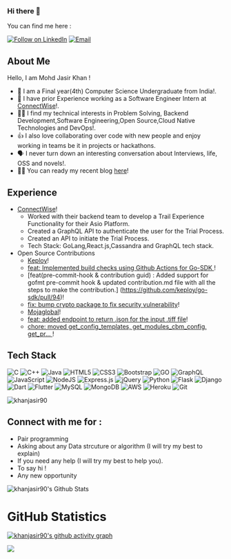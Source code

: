 ### Hi there 👋

<!-- khanjasir90's readme.md file -->

You can find me here :
<p align="left">
  <a href="https://www.linkedin.com/in/mohd-jasir-noor-khan23/"><img title="Follow on LinkedIn" src="https://img.shields.io/badge/LinkedIn-0077B5?style=for-the-badge&logo=linkedin&logoColor=white"/></a>
  <a href="mailto:khanmohdjasir@gmail.com"><img title="Email" src="https://img.shields.io/badge/Gmail-D14836?style=for-the-badge&logo=gmail&logoColor=white"/></a>

## About Me
Hello, I am Mohd Jasir Khan !
- 🔭 I am a Final year(4th) Computer Science Undergraduate from India!.
- 🌱 I have prior Experience working as a Software Engineer Intern at [ConnectWise](https://www.connectwise.com/)!.
- 👩‍💻 I find my technical interests in Problem Solving, Backend Development,Software Engineering,Open Source,Cloud Native Technologies and DevOps!. 
- 👍 I also love collaborating over code with new people and enjoy working in teams be it in projects or hackathons. 
- 🗣️ I never turn down an interesting conversation about Interviews, life, OSS and novels!. 
- 👩‍💻 You can ready my recent blog [here](https://hashnode.com/@kjasir23)!

 
## Experience 
- [ConnectWise](https://www.connectwise.com/)! 
    - Worked with their backend team to develop a Trail Experience Functionality for their Asio Platform.
    - Created a GraphQL API to authenticate the user for the Trial Process.
    - Created an API to initiate the Trial Process.
    - Tech Stack: GoLang,React.js,Cassandra and GraphQL tech stack.
- Open Source Contributions
    - [Keploy](https://github.com/keploy)!
    - [feat: Implemented build checks using Github Actions for Go-SDK ](https://github.com/keploy/go-sdk/pull/125)!
    - [feat(pre-commit-hook & contribution guid) : Added support for gofmt pre-commit hook & updated contribution.md file with all the steps to make the contribution.]       (https://github.com/keploy/go-sdk/pull/94)!
    - [fix: bump crypto package to fix security vulnerability](https://github.com/keploy/go-sdk/pull/96)!
    - [Mojaglobal](https://github.com/moja-global)!
    - [feat: added endpoint to return .json for the input .tiff file](https://github.com/moja-global/FLINT.Cloud/pull/185)!
    - [chore: moved get_config_templates, get_modules_cbm_config, get_pr… ](https://github.com/moja-global/FLINT.Cloud/pull/181)!

## Tech Stack

![C](https://img.shields.io/badge/c-%2300599C.svg?style=for-the-badge&logo=c&logoColor=white)
![C++](https://img.shields.io/badge/c++-%2300599C.svg?style=for-the-badge&logo=c%2B%2B&logoColor=white)
![Java](https://img.shields.io/badge/java-%23ED8B00.svg?style=for-the-badge&logo=java&logoColor=white)
![HTML5](https://img.shields.io/badge/html5-%23E34F26.svg?style=for-the-badge&logo=html5&logoColor=white)
![CSS3](https://img.shields.io/badge/css3-%231572B6.svg?style=for-the-badge&logo=css3&logoColor=white)
![Bootstrap](https://img.shields.io/badge/bootstrap-%23563D7C.svg?style=for-the-badge&logo=bootstrap&logoColor=white)
![GO](https://img.shields.io/badge/golang-3670A0?style=for-the-badge&logo=go&logoColor=ffdd54)
![GraphQL](https://img.shields.io/badge/GraphQL-3670A0?style=for-the-badge&logo=graphql&logoColor=ffdd54)
![JavaScript](https://img.shields.io/badge/javascript-%23323330.svg?style=for-the-badge&logo=javascript&logoColor=%23F7DF1E)
![NodeJS](https://img.shields.io/badge/node.js-6DA55F?style=for-the-badge&logo=node.js&logoColor=white)
![Express.js](https://img.shields.io/badge/express.js-%23404d59.svg?style=for-the-badge&logo=express&logoColor=%2361DAFB)
![jQuery](https://img.shields.io/badge/jquery-%230769AD.svg?style=for-the-badge&logo=jquery&logoColor=white)
![Python](https://img.shields.io/badge/python-3670A0?style=for-the-badge&logo=python&logoColor=ffdd54)
![Flask](https://img.shields.io/badge/flask-%23000.svg?style=for-the-badge&logo=flask&logoColor=white)
![Django](https://img.shields.io/badge/django-%23000.svg?style=for-the-badge&logo=django&logoColor=white)
![Dart](https://img.shields.io/badge/dart-%230175C2.svg?style=for-the-badge&logo=dart&logoColor=white)
![Flutter](https://img.shields.io/badge/Flutter-%2302569B.svg?style=for-the-badge&logo=Flutter&logoColor=white)
![MySQL](https://img.shields.io/badge/mysql-%2300f.svg?style=for-the-badge&logo=mysql&logoColor=white)
![MongoDB](https://img.shields.io/badge/MongoDB-%234ea94b.svg?style=for-the-badge&logo=mongodb&logoColor=white)
![AWS](https://img.shields.io/badge/AWS-%23FF9900.svg?style=for-the-badge&logo=amazon-aws&logoColor=white)
![Heroku](https://img.shields.io/badge/heroku-%23430098.svg?style=for-the-badge&logo=heroku&logoColor=white)
![Git](https://img.shields.io/badge/git-%23F05033.svg?style=for-the-badge&logo=git&logoColor=white)
<p align="left"> 
<img src="https://komarev.com/ghpvc/?username=khanjasir90E&label=Views&color=blue&style=plastic" alt="khanjasir90" />
 </p>

## Connect with me for :
  - Pair programming
  - Asking about any Data strcuture or algorithm (I will try my best to explain)
  - If you need any help (I will try my best to help you).
  - To say hi !
  - Any new opportunity 
  

![khanjasir90's Github Stats](https://github-readme-stats.anuraghazra1.vercel.app/api?username=khanjasir90&show_icons=true&include_all_commits=true&theme=radical)

<h1 align="left">GitHub Statistics</h1>

[![khanjasir90's github activity graph](https://activity-graph.herokuapp.com/graph?username=khanjasir90&theme=github)](https://github.com/ashutosh00710/github-readme-activity-graph)


<a href="https://github.com/khanjasir90">
  <img align="center" src="https://github-readme-stats.vercel.app/api/top-langs/?username=khanjasir90&theme=tokyonight&layout=compact&" />
</a>
</p>
